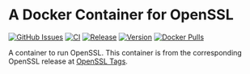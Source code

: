 # A Docker Container for OpenSSL

[![GitHub Issues](https://img.shields.io/github/issues-raw/dcjulian29/docker-openssl.svg)](https://github.com/dcjulian29/docker-openssl/issues) [![CI](https://github.com/dcjulian29/docker-openssl/actions/workflows/ci.yml/badge.svg)](https://github.com/dcjulian29/docker-openssl/actions/workflows/ci.yml) [![Release](https://github.com/dcjulian29/docker-openssl/actions/workflows/release.yml/badge.svg)](https://github.com/dcjulian29/docker-openssl/actions/workflows/release.yml) [![Version](https://img.shields.io/docker/v/dcjulian29/openssl?sort=semver)](https://hub.docker.com/repository/docker/dcjulian29/openssl) [![Docker Pulls](https://img.shields.io/docker/pulls/dcjulian29/openssl.svg)](https://hub.docker.com/r/dcjulian29/openssl/)

A container to run OpenSSL. This container is from the corresponding OpenSSL release at [OpenSSL Tags](https://github.com/openssl/openssl/tags).
